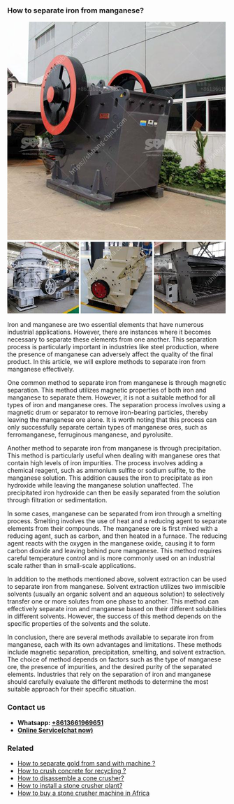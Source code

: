 <h3>How to separate iron from manganese?</h3><img src='1701745993.jpg' alt=''><p>Iron and manganese are two essential elements that have numerous industrial applications. However, there are instances where it becomes necessary to separate these elements from one another. This separation process is particularly important in industries like steel production, where the presence of manganese can adversely affect the quality of the final product. In this article, we will explore methods to separate iron from manganese effectively.</p><p>One common method to separate iron from manganese is through magnetic separation. This method utilizes magnetic properties of both iron and manganese to separate them. However, it is not a suitable method for all types of iron and manganese ores. The separation process involves using a magnetic drum or separator to remove iron-bearing particles, thereby leaving the manganese ore alone. It is worth noting that this process can only successfully separate certain types of manganese ores, such as ferromanganese, ferruginous manganese, and pyrolusite.</p><p>Another method to separate iron from manganese is through precipitation. This method is particularly useful when dealing with manganese ores that contain high levels of iron impurities. The process involves adding a chemical reagent, such as ammonium sulfite or sodium sulfite, to the manganese solution. This addition causes the iron to precipitate as iron hydroxide while leaving the manganese solution unaffected. The precipitated iron hydroxide can then be easily separated from the solution through filtration or sedimentation.</p><p>In some cases, manganese can be separated from iron through a smelting process. Smelting involves the use of heat and a reducing agent to separate elements from their compounds. The manganese ore is first mixed with a reducing agent, such as carbon, and then heated in a furnace. The reducing agent reacts with the oxygen in the manganese oxide, causing it to form carbon dioxide and leaving behind pure manganese. This method requires careful temperature control and is more commonly used on an industrial scale rather than in small-scale applications.</p><p>In addition to the methods mentioned above, solvent extraction can be used to separate iron from manganese. Solvent extraction utilizes two immiscible solvents (usually an organic solvent and an aqueous solution) to selectively transfer one or more solutes from one phase to another. This method can effectively separate iron and manganese based on their different solubilities in different solvents. However, the success of this method depends on the specific properties of the solvents and the solute.</p><p>In conclusion, there are several methods available to separate iron from manganese, each with its own advantages and limitations. These methods include magnetic separation, precipitation, smelting, and solvent extraction. The choice of method depends on factors such as the type of manganese ore, the presence of impurities, and the desired purity of the separated elements. Industries that rely on the separation of iron and manganese should carefully evaluate the different methods to determine the most suitable approach for their specific situation.</p><h3>Contact us</h3><ul><li><strong>Whatsapp:&nbsp;<a href="https://wa.me/8613661969651">+8613661969651</a></strong></li><li><a href="https://swt.shibang-china.com/?git&amp;zhl&amp;How to separate iron from manganese"><strong>Online Service(chat now)</strong></a></li></ul><h3>Related</h3><ul><li><a href='How to separate gold from sand with machine .md'>How to separate gold from sand with machine ?</a></li><li><a href='How to crush concrete for recycling .md'>How to crush concrete for recycling ?</a></li><li><a href='How to disassemble a cone crusher.md'>How to disassemble a cone crusher?</a></li><li><a href='How to install a stone crusher plant.md'>How to install a stone crusher plant?</a></li><li><a href='How to buy a stone crusher machine in Africa.md'>How to buy a stone crusher machine in Africa</a></li></ul>